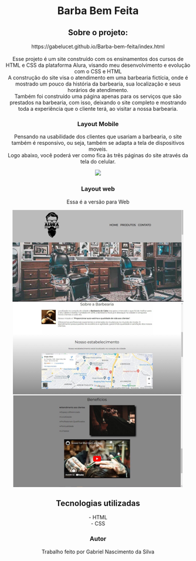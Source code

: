 
  <h1 align="center">Barba Bem Feita</h1>

  <h2 align="center">Sobre o projeto:</h2>
  <p align ="center">https://gabelucet.github.io/Barba-bem-feita/index.html<br><br>
  Esse projeto é um site construído com os ensinamentos dos cursos de HTML e CSS da plataforma Alura, visando meu desenvolvimento e evolução com o CSS e HTML<br>
  A construção do site visa o atendimento em uma barbearia fictícia, onde é mostrado um pouco da história da barbearia, sua localização e seus horários de atendimento.     <br>
  Também foi construído uma página apenas para os serviços que são prestados na barbearia, com isso, deixando o site completo e mostrando toda a experiência que o         cliente terá, ao visitar a nossa barbearia.</p>

  <h3 align="center">Layout Mobile</h3>
  <p align="center">Pensando na usabilidade dos clientes que usariam a barbearia, o site também é responsivo, ou seja, também se adapta a tela de dispositivos moveis.     <br>
  Logo abaixo, você poderá ver como fica às três páginas do site através da tela do celular.</p>
  <div align="center">
  <img src="assets/1.gif" height ="374px">
  </div>

  <h3 align=center>Layout web</h3>
  <p align=center>Essa é a versão para Web</p>

  <div align="center" >
  <img src="assets/img_inicial.jpg" height="250px"><br>
  <img src="assets/img_meio.jpg" height="250px"><br>
  <img src="assets/img_final.jpg" height="250px">
  </div>

<div align="center">
  <h2 align="center"> Tecnologias utilizadas</h2>
  - HTML<br>
  - CSS
<div>

<h3 align="center"> Autor</h3>
<p align="center"> Trabalho feito por Gabriel Nascimento da Silva</p>
